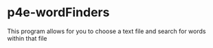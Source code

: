 # p4e-wordFinders

This program allows for you to choose a text file and search for words within that file